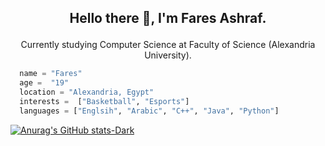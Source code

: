 ## <p align="center">Hello there 👋, I'm Fares Ashraf.</p>
<p align="center">Currently studying Computer Science at Faculty of Science (Alexandria University).</p>


```python
  name = "Fares"
  age =  "19"
  location = "Alexandria, Egypt"
  interests =  ["Basketball", "Esports"]
  languages = ["Englsih", "Arabic", "C++", "Java", "Python"]
```
[![Anurag's GitHub stats-Dark](https://github-readme-stats.vercel.app/api?username=faresashraf10&show_icons=true&theme=dark#gh-dark-mode-only)](https://github.com/anuraghazra/github-readme-stats#gh-dark-mode-only)
